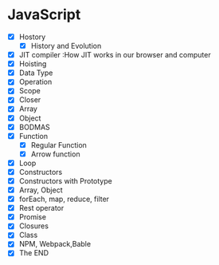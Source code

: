 # JavaScript

- [x] Hostory
  - [x] History and Evolution
- [x] JIT compiler :How JIT works in our browser and computer
- [x] Hoisting  
- [x] Data Type
- [x] Operation
- [x] Scope
- [x] Closer
- [x] Array
- [x] Object
- [x] BODMAS
- [x] Function
  - [x] Regular Function
  - [x] Arrow function
- [x] Loop  
- [x] Constructors
- [x] Constructors with Prototype
- [x] Array, Object
- [x] forEach, map, reduce, filter
- [x] Rest operator
- [x] Promise
- [x] Closures
- [x] Class
- [x] NPM, Webpack,Bable
- [x] The END
